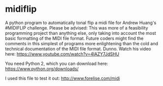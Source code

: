 # midiflip
A python program to automatically tonal flip a midi file for Andrew Huang's #MIDIFLIP challenge. Please be advised: This was more of a feasibility programming project than anything else, only taking into account the most basic formatting of the MIDI file format. Future coders might find the comments in this simplest of programs more enlightening than the cold and technical documentation of the MIDI file format. Dunno. 
Watch his video here: https://www.youtube.com/watch?v=4IAZY7JdSHU

You need Python 2, which you can download here: https://www.python.org/downloads/

I used this file to test it out: http://www.forelise.com/midi
